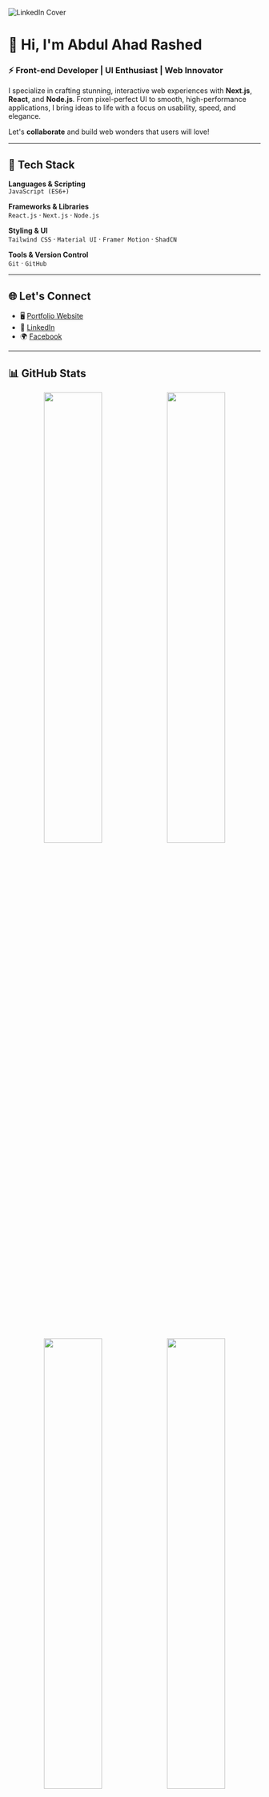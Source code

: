 ![LinkedIn Cover](https://i.ibb.co/Km0Mc6T/LInkedin-cover.jpg)

# 👋 Hi, I'm **Abdul Ahad Rashed**  
### ⚡ Front-end Developer | UI Enthusiast | Web Innovator

I specialize in crafting stunning, interactive web experiences with **Next.js**, **React**, and **Node.js**. From pixel-perfect UI to smooth, high-performance applications, I bring ideas to life with a focus on usability, speed, and elegance.

Let's **collaborate** and build web wonders that users will love!

---

## 🚀 Tech Stack

**Languages & Scripting**  
`JavaScript (ES6+)`

**Frameworks & Libraries**  
`React.js` · `Next.js` · `Node.js`  

**Styling & UI**  
`Tailwind CSS` · `Material UI` · `Framer Motion` · `ShadCN`  

**Tools & Version Control**  
`Git` · `GitHub`

---

## 🌐 Let's Connect

- 🖥️ [Portfolio Website](https://rashedabdullah.com)  
- 💼 [LinkedIn](https://www.linkedin.com/in/rashed4abdullah/)  
- 🌍 [Facebook](https://www.facebook.com/Rashed4Abdullah)  

---

## 📊 GitHub Stats

<p align="center">
  <img src="https://github-readme-stats.vercel.app/api?username=RashedAbdullah&show_icons=true&hide_border=true&theme=algolia" width="48%" />
  <img src="https://github-readme-stats.vercel.app/api/top-langs/?username=RashedAbdullah&hide_border=true&layout=compact&theme=algolia" width="48%" />
</p>

<p align="center">
  <img src="https://github-readme-streak-stats.herokuapp.com/?user=RashedAbdullah&theme=tokyonight" width="48%" />
  <img src="http://github-profile-summary-cards.vercel.app/api/cards/profile-details?username=RashedAbdullah&theme=algolia" width="48%" />
</p>

---

## 👀 Profile Views

<p align="center">
  <img src="https://komarev.com/ghpvc/?username=RashedAbdullah&color=blue&label=Profile+Views" />
</p>
